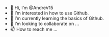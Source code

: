 - 👋 Hi, I’m @AndreV15
- 👀 I’m interested in how to use Github.
- 🌱 I’m currently learning the basics of Github.
- 💞️ I’m looking to collaborate on ...
- 📫 How to reach me ...

<!---
AndreV15/AndreV15 is a ✨ special ✨ repository because its `README.md` (this file) appears on your GitHub profile.
You can click the Preview link to take a look at your changes.
--->
